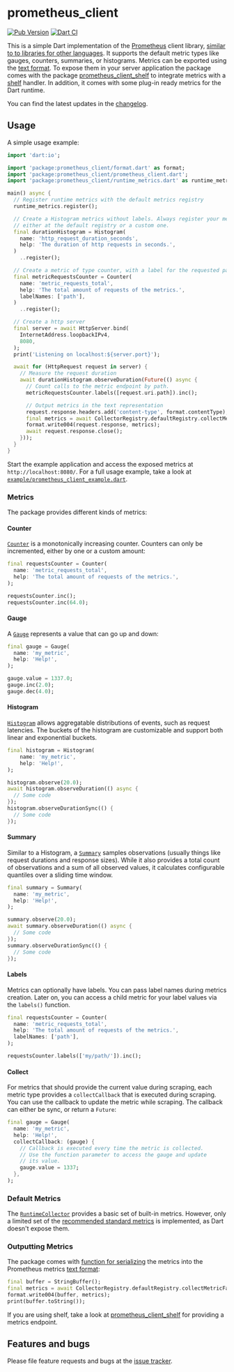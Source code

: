 prometheus_client
===

[![Pub Version](https://img.shields.io/pub/v/prometheus_client)][prometheus_client]
[![Dart CI](https://github.com/tentaclelabs/prometheus_client/actions/workflows/dart.yml/badge.svg)](https://github.com/tentaclelabs/prometheus_client/actions/workflows/dart.yml)

This is a simple Dart implementation of the [Prometheus][prometheus] client
library, [similar to to libraries for other languages][writing_clientlibs]. It supports the default metric types like
gauges, counters, summaries, or histograms. Metrics can be exported using the [text format][text_format]. To expose them
in your server application the package comes with the package [prometheus_client_shelf][prometheus_client_shelf] to
integrate metrics with a [shelf][shelf] handler. In addition, it comes with some plug-in ready metrics for the Dart
runtime.

You can find the latest updates in the [changelog][changelog].

## Usage

A simple usage example:

```dart
import 'dart:io';

import 'package:prometheus_client/format.dart' as format;
import 'package:prometheus_client/prometheus_client.dart';
import 'package:prometheus_client/runtime_metrics.dart' as runtime_metrics;

main() async {
  // Register runtime metrics with the default metrics registry
  runtime_metrics.register();

  // Create a Histogram metrics without labels. Always register your metric,
  // either at the default registry or a custom one.
  final durationHistogram = Histogram(
    name: 'http_request_duration_seconds',
    help: 'The duration of http requests in seconds.',
  )
    ..register();

  // Create a metric of type counter, with a label for the requested path:
  final metricRequestsCounter = Counter(
    name: 'metric_requests_total',
    help: 'The total amount of requests of the metrics.',
    labelNames: ['path'],
  )
    ..register();

  // Create a http server
  final server = await HttpServer.bind(
    InternetAddress.loopbackIPv4,
    8080,
  );
  print('Listening on localhost:${server.port}');

  await for (HttpRequest request in server) {
    // Measure the request duration
    await durationHistogram.observeDuration(Future(() async {
      // Count calls to the metric endpoint by path.
      metricRequestsCounter.labels([request.uri.path]).inc();

      // Output metrics in the text representation
      request.response.headers.add('content-type', format.contentType);
      final metrics = await CollectorRegistry.defaultRegistry.collectMetricFamilySamples();
      format.write004(request.response, metrics);
      await request.response.close();
    }));
  }
}
```

Start the example application and access the exposed metrics at `http://localhost:8080/`. For a full usage example, take
a look at [`example/prometheus_client_example.dart`][example].

### Metrics

The package provides different kinds of metrics:

#### Counter

[`Counter`][counter] is a monotonically increasing counter.
Counters can only be incremented, either by one or a custom amount:

```dart
final requestsCounter = Counter(
  name: 'metric_requests_total',
  help: 'The total amount of requests of the metrics.',
);

requestsCounter.inc();
requestsCounter.inc(64.0);
```

#### Gauge

A [`Gauge`][gauge] represents a value that can go up and down:

```dart
final gauge = Gauge(
  name: 'my_metric',
  help: 'Help!',
);

gauge.value = 1337.0;
gauge.inc(2.0);
gauge.dec(4.0);
```

#### Histogram

[`Histogram`][histogram] allows aggregatable distributions of events, such as request latencies.
The buckets of the histogram are customizable and support both linear and exponential buckets.

```dart
final histogram = Histogram(
    name: 'my_metric',
    help: 'Help!',
);

histogram.observe(20.0);
await histogram.observeDuration(() async {
  // Some code
});
histogram.observeDurationSync(() {
  // Some code
});
```

#### Summary

Similar to a Histogram, a [`Summary`][summary] samples observations (usually things like request durations and response sizes). While it also provides a total count of observations and a sum of all observed values, it calculates configurable quantiles over a sliding time window.

```dart
final summary = Summary(
  name: 'my_metric',
  help: 'Help!',
);

summary.observe(20.0);
await summary.observeDuration(() async {
  // Some code
});
summary.observeDurationSync(() {
  // Some code
});
```

#### Labels

Metrics can optionally have labels. You can pass label names during metrics creation.
Later on, you can access a child metric for your label values via the `labels()` function.

```dart
final requestsCounter = Counter(
  name: 'metric_requests_total',
  help: 'The total amount of requests of the metrics.',
  labelNames: ['path'],
);

requestsCounter.labels(['my/path/']).inc();
```

#### Collect

For metrics that should provide the current value during scraping, each metric type provides a `collectCallback` that is executed during scraping.
You can use the callback to update the metric while scraping.
The callback can either be sync, or return a `Future`:

```dart
final gauge = Gauge(
  name: 'my_metric',
  help: 'Help!',
  collectCallback: (gauge) {
    // Callback is executed every time the metric is collected.
    // Use the function parameter to access the gauge and update
    // its value.
    gauge.value = 1337;
  },
);
```

### Default Metrics

The [`RuntimeCollector`][runtime_collector] provides a basic set of built-in metrics. However, only a limited set of
the [recommended standard metrics][default_metrics] is implemented, as Dart doesn't expose them.

### Outputting Metrics

The package comes with [function for serializing][write004] the metrics into the Prometheus metrics [text format][text_format]:

```dart
final buffer = StringBuffer();
final metrics = await CollectorRegistry.defaultRegistry.collectMetricFamilySamples();
format.write004(buffer, metrics);
print(buffer.toString());
```

If you are using shelf, take a look at [prometheus_client_shelf][prometheus_client_shelf] for providing a metrics
endpoint.

## Features and bugs

Please file feature requests and bugs at the [issue tracker][tracker].

[tracker]: https://github.com/tentaclelabs/prometheus_client/issues

[writing_clientlibs]: https://prometheus.io/docs/instrumenting/writing_clientlibs/

[prometheus]: https://prometheus.io/

[text_format]: https://prometheus.io/docs/instrumenting/exposition_formats/#text-based-format

[shelf]: https://pub.dev/packages/shelf

[example]: https://github.com/tentaclelabs/prometheus_client/blob/main/prometheus_client/example/prometheus_client_example.dart

[changelog]: https://github.com/tentaclelabs/prometheus_client/blob/main/prometheus_client/CHANGELOG.md

[prometheus_client_shelf]: https://pub.dev/packages/prometheus_client_shelf

[prometheus_client]: https://pub.dev/packages/prometheus_client

[counter]: https://pub.dev/documentation/prometheus_client/latest/prometheus_client/Counter-class.html

[gauge]: https://pub.dev/documentation/prometheus_client/latest/prometheus_client/Gauge-class.html

[histogram]: https://pub.dev/documentation/prometheus_client/latest/prometheus_client/Histogram-class.html

[summary]: https://pub.dev/documentation/prometheus_client/latest/prometheus_client/Summary-class.html

[runtime_collector]: https://pub.dev/documentation/prometheus_client/latest/prometheus_client.runtime_metrics/RuntimeCollector-class.html

[default_metrics]: https://prometheus.io/docs/instrumenting/writing_clientlibs/#standard-and-runtime-collectors

[write004]: https://pub.dev/documentation/prometheus_client/latest/prometheus_client.format/write004.html
